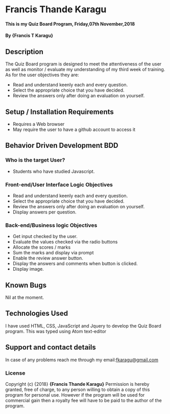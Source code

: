 # Francis Thande Karagu
#### This is my Quiz Board Program, Friday,07th November,2018
#### By **{Francis T Karagu}**

## Description

The Quiz Board program is designed to meet the attentiveness of the user as well as monitor / evaluate my understanding of my third week of training. As for the user objectives they are:

* Read and understand keenly each and every question.
* Select the appropriate choice that you have decided.
* Review the answers only after doing an evaluation on yourself.

## Setup / Installation Requirements
* Requires a Web browser
* May require the user to have a github account to access it

## Behavior Driven Development BDD
### Who is the target User?
* Students who have studied Javascript.

### Front-end/User Interface Logic Objectives
* Read and understand keenly each and every question.
* Select the appropriate choice that you have decided.
* Review the answers only after doing an evaluation on yourself.
* Display answers per question.

### Back-end/Business logic Objectives
* Get input checked by the user.
* Evaluate the values checked via the radio buttons
* Allocate the scores / marks
* Sum the marks and display via prompt
* Enable the review answer button.
* Display the answers and comments when button is clicked.
* Display image.

## Known Bugs
Nil at the moment.

## Technologies Used
I have used HTML, CSS, JavaScript and Jquery to develop the Quiz Board program. This was typed using Atom text-editor

## Support and contact details
In case of any problems reach me through my email:fkaragu@gmail.com

### License
Copyright (c) {2018} **{Francis Thande Karagu}**
Permission is hereby granted, free of charge, to any person willing to obtain a copy of this program for personal use. However if the program will be used for commercial gain then a royalty fee will have to be paid to the author of the program.
